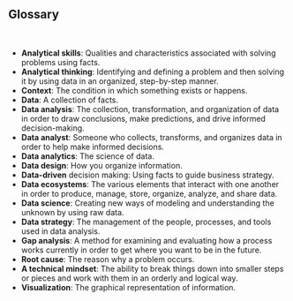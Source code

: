 ## Glossary
&nbsp;
* **Analytical skills**: Qualities and characteristics associated with solving problems using facts.
* **Analytical thinking**: ​Identifying and defining a problem and then solving it by using data in an organized, step-by-step manner.
* **Context**: ​The condition in which something exists or happens.
* **Data**: A collection of facts.
* **Data analysis**: ​The collection, transformation, and organization of data in order to draw conclusions, make predictions, and drive informed decision-making.
* **Data analyst**: ​Someone who collects, transforms, and organizes data in order to help make informed decisions.
* **Data analytics**: ​The science of data.
* **Data design**: How you organize information.
* **Data-driven** decision making: Using facts to guide business strategy.
* **Data ecosystems**: The various elements that interact with one another in order to produce, manage, store, organize, analyze, and share data.
* **Data science**:​ Creating new ways of modeling and understanding the unknown by using raw data.
* **Data strategy**: The management of the people, processes, and tools used in data analysis.
* **Gap analysis**: A method for examining and evaluating how a process works currently in order to get where you want to be in the future.
* **Root cause**:​ The reason why a problem occurs.
* **A technical mindset**:​ The ability to break things down into smaller steps or pieces and work with them in an orderly and logical way.
* **Visualization**: The graphical representation of information.
